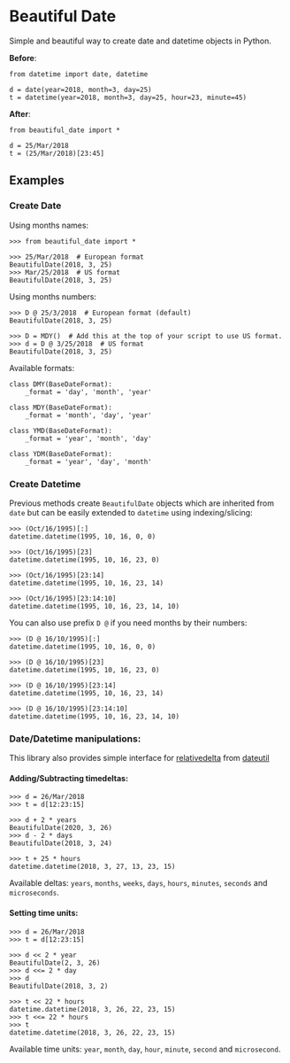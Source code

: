# Beautiful Date
Simple and beautiful way to create date and datetime objects in Python.
       
**Before**:

    from datetime import date, datetime
    
    d = date(year=2018, month=3, day=25)
    t = datetime(year=2018, month=3, day=25, hour=23, minute=45)
    
**After**:

    from beautiful_date import *
    
    d = 25/Mar/2018
    t = (25/Mar/2018)[23:45]


## Examples

### Create Date

Using months names:

    >>> from beautiful_date import *
    
    >>> 25/Mar/2018  # European format
    BeautifulDate(2018, 3, 25)
    >>> Mar/25/2018  # US format
    BeautifulDate(2018, 3, 25)
    
Using months numbers:

    >>> D @ 25/3/2018  # European format (default)
    BeautifulDate(2018, 3, 25)
    
    >>> D = MDY()  # Add this at the top of your script to use US format. 
    >>> d = D @ 3/25/2018  # US format
    BeautifulDate(2018, 3, 25)
    
Available formats:
    
    class DMY(BaseDateFormat):
        _format = 'day', 'month', 'year'

    class MDY(BaseDateFormat):
        _format = 'month', 'day', 'year'
    
    class YMD(BaseDateFormat):
        _format = 'year', 'month', 'day'
    
    class YDM(BaseDateFormat):
        _format = 'year', 'day', 'month'
 
 
### Create Datetime

Previous methods create `BeautifulDate` objects which are inherited from `date` but can be 
easily extended to `datetime` using indexing/slicing:
 
    >>> (Oct/16/1995)[:]
    datetime.datetime(1995, 10, 16, 0, 0)

    >>> (Oct/16/1995)[23]
    datetime.datetime(1995, 10, 16, 23, 0)

    >>> (Oct/16/1995)[23:14]
    datetime.datetime(1995, 10, 16, 23, 14)

    >>> (Oct/16/1995)[23:14:10]
    datetime.datetime(1995, 10, 16, 23, 14, 10)

You can also use prefix `D @` if you need months by their numbers:    
    
    >>> (D @ 16/10/1995)[:]
    datetime.datetime(1995, 10, 16, 0, 0)

    >>> (D @ 16/10/1995)[23]
    datetime.datetime(1995, 10, 16, 23, 0)

    >>> (D @ 16/10/1995)[23:14]
    datetime.datetime(1995, 10, 16, 23, 14)

    >>> (D @ 16/10/1995)[23:14:10]
    datetime.datetime(1995, 10, 16, 23, 14, 10)
    
### Date/Datetime manipulations:

This library also provides simple interface for 
[relativedelta](http://dateutil.readthedocs.io/en/stable/relativedelta.html) from 
[dateutil](http://dateutil.readthedocs.io/en/stable/index.html)

#### Adding/Subtracting timedeltas:

    >>> d = 26/Mar/2018
    >>> t = d[12:23:15]
    
    >>> d + 2 * years
    BeautifulDate(2020, 3, 26)
    >>> d - 2 * days
    BeautifulDate(2018, 3, 24)
    
    >>> t + 25 * hours
    datetime.datetime(2018, 3, 27, 13, 23, 15)
    
Available deltas: `years`, `months`, `weeks`, `days`, `hours`, `minutes`, 
`seconds` and `microseconds`.


#### Setting time units:

    >>> d = 26/Mar/2018
    >>> t = d[12:23:15]
    
    >>> d << 2 * year
    BeautifulDate(2, 3, 26)
    >>> d <<= 2 * day
    >>> d
    BeautifulDate(2018, 3, 2)
    
    >>> t << 22 * hours
    datetime.datetime(2018, 3, 26, 22, 23, 15)
    >>> t <<= 22 * hours
    >>> t
    datetime.datetime(2018, 3, 26, 22, 23, 15)

Available time units: `year`, `month`, `day`, `hour`, `minute`, `second` and `microsecond`.
